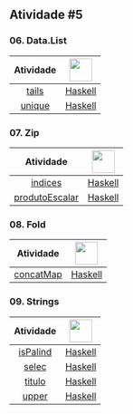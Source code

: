 ## Atividade #5

### 06. Data.List

Atividade | <img src="https://icons-for-free.com/iconfiles/png/128/haskell+original-1324760548756947537.png" width="40" height="40" />
:------:|:------:
[tails](06.%20Data.List/tails) | [Haskell](06.%20Data.List/tails/tails.hs)
[unique](06.%20Data.List/unique) | [Haskell](06.%20Data.List/unique/unique.hs)

### 07. Zip

Atividade | <img src="https://icons-for-free.com/iconfiles/png/128/haskell+original-1324760548756947537.png" width="40" height="40" />
:------:|:------:
[indices](07.%20Zip/indices) | [Haskell](07.%20Zip/indices/indices.hs)
[produtoEscalar](07.%20Zip/produtoEscalar) | [Haskell](07.%20Zip/produtoEscalar/produtoEscalar.hs)

### 08. Fold

Atividade | <img src="https://icons-for-free.com/iconfiles/png/128/haskell+original-1324760548756947537.png" width="40" height="40" />
:------:|:------:
[concatMap](08.%20Fold/concatMap) | [Haskell](08.%20Fold/concatMap/concatMap.hs)

### 09. Strings

Atividade | <img src="https://icons-for-free.com/iconfiles/png/128/haskell+original-1324760548756947537.png" width="40" height="40" />
:------:|:------:
[isPalind](09.%20Strings/isPalind) | [Haskell](09.%20Strings/isPalind/isPalind.hs)
[selec](09.%20Strings/selec) | [Haskell](09.%20Strings/selec/selec.hs)
[titulo](09.%20Strings/titulo) | [Haskell](09.%20Strings/titulo/titulo.hs)
[upper](09.%20Strings/upper) | [Haskell](09.%20Strings/upper/upper.hs)